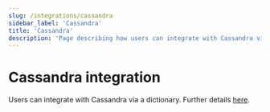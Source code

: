 ```yaml
---
slug: /integrations/cassandra
sidebar_label: 'Cassandra'
title: 'Cassandra'
description: 'Page describing how users can integrate with Cassandra via a dictionary.'
---
```


# Cassandra integration

Users can integrate with Cassandra via a dictionary. Further details [here](/sql-reference/dictionaries#cassandra).
